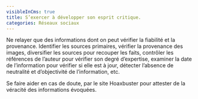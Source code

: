 ```yaml
---
visibleInCms: true
title: S’exercer à développer son esprit critique.
categories: Réseaux sociaux
---
```

<!--StartFragment-->

Ne relayer que des informations dont on peut vérifier la fiabilité et la provenance. Identifier les sources primaires, vérifier la provenance des images, diversifier les sources pour recouper les faits, contrôler les références de l’auteur pour vérifier son degré d’expertise, examiner la date de l’information pour vérifier si elle est à jour, détecter l’absence de neutralité et d’objectivité de l’information, etc. 

Se faire aider en cas de doute, par le site Hoaxbuster pour attester de la véracité des informations évoquées.

<!--EndFragment-->